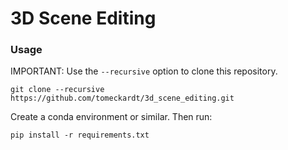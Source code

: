 # 3D Scene Editing

### Usage
IMPORTANT: Use the `--recursive` option to clone this repository.
```
git clone --recursive https://github.com/tomeckardt/3d_scene_editing.git
```
Create a conda environment or similar. Then run:
```
pip install -r requirements.txt
```